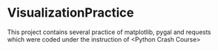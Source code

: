 # VisualizationPractice
This project contains several practice of matplotlib, pygal and requests which were coded under the instruction of &lt;Python Crash Course>
